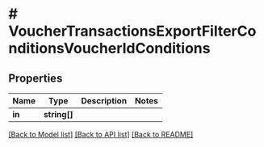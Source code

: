 # # VoucherTransactionsExportFilterConditionsVoucherIdConditions

## Properties

Name | Type | Description | Notes
------------ | ------------- | ------------- | -------------
**in** | **string[]** |  |

[[Back to Model list]](../../README.md#models) [[Back to API list]](../../README.md#endpoints) [[Back to README]](../../README.md)
